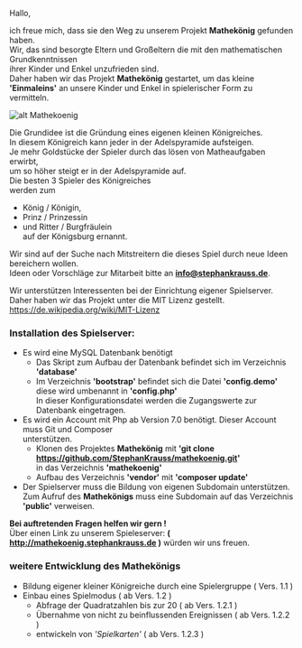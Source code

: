﻿Hallo,

ich freue mich, dass sie den Weg zu unserem Projekt **Mathekönig** gefunden haben.  
Wir, das sind besorgte Eltern und Großeltern die mit den mathematischen Grundkenntnissen   
ihrer Kinder und Enkel unzufrieden sind.  
Daher haben wir das Projekt **Mathekönig** gestartet,
um das kleine **'Einmaleins'** an unsere Kinder und Enkel
in spielerischer Form zu vermitteln. 

![alt Mathekoenig](http://mathekoenig.stephankrauss.de/werbung.png "Mathekönig")
 
Die Grundidee ist die Gründung eines eigenen kleinen Königreiches.  
In diesem Königreich kann jeder in der Adelspyramide aufsteigen.  
Je mehr Goldstücke der Spieler durch das lösen von Matheaufgaben erwirbt,  
um so höher steigt er in der Adelspyramide auf.  
Die besten 3 Spieler des Königreiches  
werden zum   
+ König / Königin,
+ Prinz / Prinzessin
+ und Ritter / Burgfräulein  
auf der Königsburg ernannt.  

Wir sind auf der Suche nach Mitstreitern die dieses Spiel durch neue Ideen bereichern wollen.  
Ideen oder Vorschläge zur Mitarbeit bitte an **info@stephankrauss.de**.

Wir unterstützen Interessenten bei der Einrichtung eigener Spielserver.  
Daher haben wir das Projekt unter die MIT Lizenz gestellt.  
https://de.wikipedia.org/wiki/MIT-Lizenz  

### Installation des Spielserver:
+ Es wird eine MySQL Datenbank benötigt
	+ Das Skript zum Aufbau der Datenbank befindet sich im Verzeichnis **'database'**
	+ Im Verzeichnis **'bootstrap'** befindet sich die Datei **'config.demo'**  
	  diese wird umbenannt in **'config.php'**  
	  In dieser Konfigurationsdatei werden die Zugangswerte zur Datenbank eingetragen.  
+ Es wird ein Account mit Php ab Version 7.0 benötigt. Dieser Account muss Git und Composer  
  unterstützen.  
	+ Klonen des Projektes **Mathekönig** mit **'git clone  https://github.com/StephanKrauss/mathekoenig.git'**  
	  in das Verzeichnis **'mathekoenig'**  	  
	+ Aufbau des Verzeichnis **'vendor'** mit **'composer update'**  
+ Der Spielserver muss die Bildung von eigenen Subdomain unterstützen. 
  Zum Aufruf des **Mathekönigs** muss eine Subdomain auf das Verzeichnis **'public'**	verweisen.
  
**Bei auftretenden Fragen helfen wir gern !**  
Über einen Link zu unserem Spieleserver: **( http://mathekoenig.stephankrauss.de )** würden wir uns freuen.  

### weitere Entwicklung des **Mathekönigs**
+ Bildung eigener kleiner Königreiche durch eine Spielergruppe ( Vers. 1.1 )
+ Einbau eines Spielmodus ( ab Vers. 1.2 )
	+ Abfrage der Quadratzahlen bis zur 20 ( ab Vers. 1.2.1 )
	+ Übernahme von nicht zu beinflussenden Ereignissen ( ab Vers. 1.2.2 )
	+ entwickeln von *'Spielkarten'* ( ab Vers. 1.2.3 )	